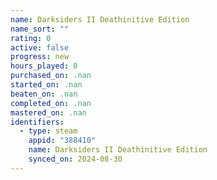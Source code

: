 ```yaml
---
name: Darksiders II Deathinitive Edition
name_sort: ""
rating: 0
active: false
progress: new
hours_played: 0
purchased_on: .nan
started_on: .nan
beaten_on: .nan
completed_on: .nan
mastered_on: .nan
identifiers:
  - type: steam
    appid: "388410"
    name: Darksiders II Deathinitive Edition
    synced_on: 2024-08-30
---
```


